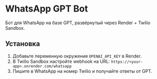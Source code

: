 # WhatsApp GPT Bot
Бот для WhatsApp на базе GPT, развёрнутый через Render + Twilio Sandbox.

## Установка
1. Добавьте переменную окружения `OPENAI_API_KEY` в Render.
2. В Twilio Sandbox настройте webhook на URL:
   `https://<your-app>.onrender.com/whatsapp`
3. Пишите в WhatsApp на номер Twilio и получайте ответы от GPT.
